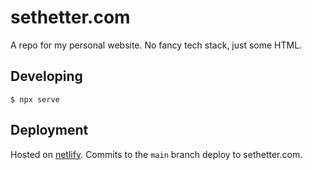 # sethetter.com

A repo for my personal website. No fancy tech stack, just some HTML.

## Developing

```
$ npx serve
```

## Deployment

Hosted on [netlify](https://netlify.com). Commits to the `main` branch deploy to sethetter.com.